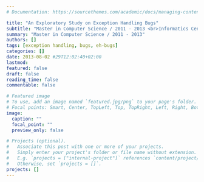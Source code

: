 ```yaml
---
# Documentation: https://sourcethemes.com/academic/docs/managing-content/

title: "An Exploratory Study on Exception Handling Bugs"
subtitle: "Master in Computer Science / 2011 - 2013 <br>Informatics Center of Federal University of Pernambuco"
summary: "Master in Computer Science / 2011 - 2013"
authors: []
tags: [exception handling, bugs, eh-bugs]
categories: []
date: 2013-08-02 #29T12:02:40+02:00
lastmod:
featured: false
draft: false
reading_time: false
commentable: false

# Featured image
# To use, add an image named `featured.jpg/png` to your page's folder.
# Focal points: Smart, Center, TopLeft, Top, TopRight, Left, Right, BottomLeft, Bottom, BottomRight.
image:
  caption: ""
  focal_point: ""
  preview_only: false

# Projects (optional).
#   Associate this post with one or more of your projects.
#   Simply enter your project's folder or file name without extension.
#   E.g. `projects = ["internal-project"]` references `content/project/deep-learning/index.md`.
#   Otherwise, set `projects = []`.
projects: []
---
```

